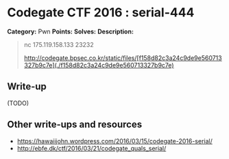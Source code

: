 # Codegate CTF 2016 : serial-444

**Category:** Pwn
**Points:** 
**Solves:** 
**Description:**

> nc 175.119.158.133 23232
> 
> <http://codegate.bpsec.co.kr/static/files/[f158d82c3a24c9de9e560713327b9c7e](./f158d82c3a24c9de9e560713327b9c7e)>


## Write-up

(TODO)

## Other write-ups and resources

* <https://hawaiijohn.wordpress.com/2016/03/15/codegate-2016-serial/> 
* <http://ebfe.dk/ctf/2016/03/21/codegate_quals_serial/>
